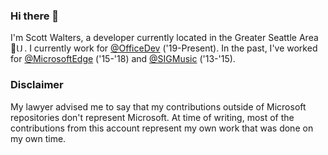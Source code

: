### Hi there 👋

I'm Scott Walters, a developer currently located in the Greater Seattle Area 🌲<img width="13" height="13" alt="United States" src="https://github.githubassets.com/images/icons/emoji/unicode/1f1fa-1f1f8.png?v8">. I currently work for [@OfficeDev](https://github.com/OfficeDev) ('19-Present). In the past, I've worked for [@MicrosoftEdge](https://github.com/MicrosoftEdge) ('15-'18) and [@SIGMusic](https://github.com/SIGMusic) ('13-'15).

### Disclaimer

My lawyer advised me to say that my contributions outside of Microsoft repositories don't represent Microsoft. At time of writing, most of the contributions from this account represent my own work that was done on my own time.

<!--
**scowalt/scowalt** is a ✨ _special_ ✨ repository because its `README.md` (this file) appears on your GitHub profile.

Here are some ideas to get you started:

- 🔭 I’m currently working on ...
- 🌱 I’m currently learning ...
- 👯 I’m looking to collaborate on ...
- 🤔 I’m looking for help with ...
- 💬 Ask me about ...
- 📫 How to reach me: ...
- 😄 Pronouns: ...
- ⚡ Fun fact: ...
-->
